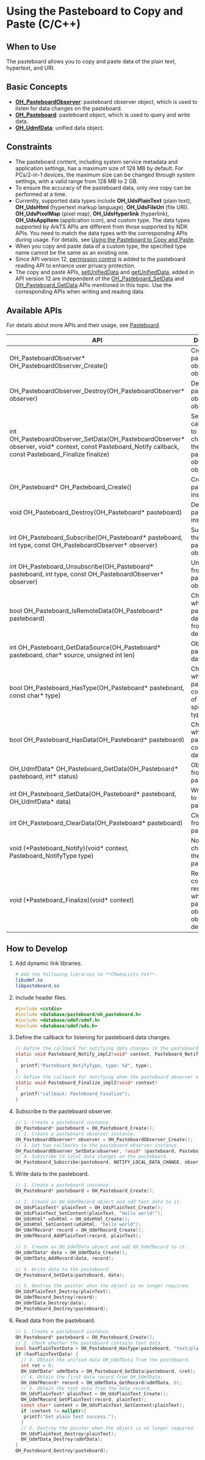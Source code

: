 # Using the Pasteboard to Copy and Paste (C/C++)
<!--Kit: Basic Services Kit-->
<!--Subsystem: MiscServices-->
<!--Owner: @yangxiaodong41-->
<!--Designer: @guo867-->
<!--Tester: @maxiaorong2-->
<!--Adviser: @fang-jinxu-->

## When to Use

The pasteboard allows you to copy and paste data of the plain text, hypertext, and URI.

## Basic Concepts

- [**OH_PasteboardObserver**](../../reference/apis-basic-services-kit/capi-pasteboard-oh-pasteboardobserver.md): pasteboard observer object, which is used to listen for data changes on the pasteboard.
- [**OH_Pasteboard**](../../reference/apis-basic-services-kit/capi-pasteboard-oh-pasteboard.md): pasteboard object, which is used to query and write data.
- [**OH_UdmfData**](../../reference/apis-arkdata/capi-udmf-oh-udmfdata.md): unified data object.

## Constraints

- The pasteboard content, including system service metadata and application settings, has a maximum size of 128 MB by default. For PCs/2-in-1 devices, the maximum size can be changed through system settings, with a valid range from 128 MB to 2 GB.
- To ensure the accuracy of the pasteboard data, only one copy can be performed at a time.
- Currently, supported data types include **OH_UdsPlainText** (plain text), **OH_UdsHtml** (hypertext markup language), **OH_UdsFileUri** (file URI). **OH_UdsPixelMap** (pixel map), **OH_UdsHyperlink** (hyperlink), **OH_UdsAppItem** (application icon), and custom type. The data types supported by ArkTS APIs are different from those supported by NDK APIs. You need to match the data types with the corresponding APIs during usage. For details, see [Using the Pasteboard to Copy and Paste](../pasteboard/use-pasteboard-to-copy-and-paste.md).
- When you copy and paste data of a custom type, the specified type name cannot be the same as an existing one.
- Since API version 12, [permission control](get-pastedata-permission-guidelines.md) is added to the pasteboard reading API to enhance user privacy protection.
- The copy and paste APIs, [setUnifiedData](../../reference/apis-basic-services-kit/js-apis-pasteboard.md#setunifieddata12) and [getUnifiedData](../../reference/apis-basic-services-kit/js-apis-pasteboard.md#getunifieddata12), added in API version 12 are independent of the [OH_Pasteboard_SetData](../../reference/apis-basic-services-kit/capi-oh-pasteboard-h.md#oh_pasteboard_setdata) and [OH_Pasteboard_GetData](../../reference/apis-basic-services-kit/capi-oh-pasteboard-h.md#oh_pasteboard_getdata) APIs mentioned in this topic. Use the corresponding APIs when writing and reading data.

## Available APIs

For details about more APIs and their usage, see [Pasteboard](../../reference/apis-basic-services-kit/capi-pasteboard.md).

| API                                                    | Description                                                   |
| ------------------------------------------------------------ | ------------------------------------------------------- |
| OH_PasteboardObserver* OH_PasteboardObserver_Create()        | Creates a pasteboard observer object.                     |
| OH_PasteboardObserver_Destroy(OH_PasteboardObserver* observer) | Destroys the pasteboard observer object.                         |
| int OH_PasteboardObserver_SetData(OH_PasteboardObserver* observer, void* context, const Pasteboard_Notify callback, const Pasteboard_Finalize finalize) | Sets the callback used to return data changes to the pasteboard observer object. |
| OH_Pasteboard* OH_Pasteboard_Create()                        | Creates a pasteboard instance.                                   |
| void OH_Pasteboard_Destroy(OH_Pasteboard* pasteboard)        | Destroys the pasteboard instance.                                       |
| int OH_Pasteboard_Subscribe(OH_Pasteboard* pasteboard, int type, const OH_PasteboardObserver* observer) | Subscribes to the pasteboard observer.                                 |
| int OH_Pasteboard_Unsubscribe(OH_Pasteboard* pasteboard, int type, const OH_PasteboardObserver* observer) | Unsubscribes from the pasteboard observer.                           |
| bool OH_Pasteboard_IsRemoteData(OH_Pasteboard* pasteboard)   | Checks whether the pasteboard data comes from remote devices.                   |
| int OH_Pasteboard_GetDataSource(OH_Pasteboard* pasteboard, char* source, unsigned int len) | Obtains the pasteboard data source.                             |
| bool OH_Pasteboard_HasType(OH_Pasteboard* pasteboard, const char* type) | Checks whether the pasteboard contains data of the specified type.                     |
| bool OH_Pasteboard_HasData(OH_Pasteboard* pasteboard)        | Checks whether the pasteboard contains data.                               |
| OH_UdmfData* OH_Pasteboard_GetData(OH_Pasteboard* pasteboard, int* status) | Obtains data from the pasteboard.                                   |
| int OH_Pasteboard_SetData(OH_Pasteboard* pasteboard, OH_UdmfData* data) | Writes data to the pasteboard.                                   |
| int OH_Pasteboard_ClearData(OH_Pasteboard* pasteboard)       | Clears data from the pasteboard.                                   |
| void (\*Pasteboard_Notify)(void\* context, Pasteboard_NotifyType type) | Notifies data changes in the pasteboard.                             |
| void (\*Pasteboard_Finalize)(void\* context)                 | Releases context resources when the pasteboard observer object is destroyed.|

## How to Develop

1. Add dynamic link libraries.

   ```CMake
   # Add the following libraries to **CMakeLists.txt**.
   libudmf.so
   libpasteboard.so
   ```

2. Include header files.

   ```c
   #include <cstdio>
   #include <database/pasteboard/oh_pasteboard.h>
   #include <database/udmf/udmf.h>
   #include <database/udmf/uds.h>
   ```

3. Define the callback for listening for pasteboard data changes.

   ```c
   // Define the callback for notifying data changes in the pasteboard.
   static void Pasteboard_Notify_impl2(void* context, Pasteboard_NotifyType type)
   {
     printf("Pasteboard_NotifyType, type: %d", type);
   }
   // Define the callback for notifying when the pasteboard observer object is destroyed.
   static void Pasteboard_Finalize_impl2(void* context)
   {
     printf("callback: Pasteboard_Finalize");
   }
   ```

4. Subscribe to the pasteboard observer.

   ```c
   // 1. Create a pasteboard instance.
   OH_Pasteboard* pasteboard = OH_Pasteboard_Create();
   // 2. Create a pasteboard observer instance.
   OH_PasteboardObserver* observer = OH_PasteboardObserver_Create();
   // 3. Set two callbacks to the pasteboard observer instance.
   OH_PasteboardObserver_SetData(observer, (void* )pasteboard, Pasteboard_Notify_impl2, Pasteboard_Finalize_impl2);
   // 4. Subscribe to local data changes on the pasteboard.
   OH_Pasteboard_Subscribe(pasteboard, NOTIFY_LOCAL_DATA_CHANGE, observer);
   ```

5. Write data to the pasteboard.

   ```c
   // 1. Create a pasteboard instance.
   OH_Pasteboard* pasteboard = OH_Pasteboard_Create();
   
   // 2. Create an OH_UdmfRecord object and add text data to it.
   OH_UdsPlainText* plainText = OH_UdsPlainText_Create();
   OH_UdsPlainText_SetContent(plainText, "Hello world!");
   OH_UdsHtml* udsHtml = OH_UdsHtml_Create();
   OH_UdsHtml_SetContent(udsHtml, "hello world");
   OH_UdmfRecord* record = OH_UdmfRecord_Create();
   OH_UdmfRecord_AddPlainText(record, plainText);
   
   // 3. Create an OH_UdmfData object and add OH_UdmfRecord to it.
   OH_UdmfData* data = OH_UdmfData_Create();
   OH_UdmfData_AddRecord(data, record);
   
   // 4. Write data to the pasteboard.
   OH_Pasteboard_SetData(pasteboard, data);
   
   // 5. Destroy the pointer when the object is no longer required.
   OH_UdsPlainText_Destroy(plainText);
   OH_UdmfRecord_Destroy(record);
   OH_UdmfData_Destroy(data);
   OH_Pasteboard_Destroy(pasteboard);
   ```

6. Read data from the pasteboard.

   ```c
   // 1. Create a pasteboard instance.
   OH_Pasteboard* pasteboard = OH_Pasteboard_Create();
   // 2. Check whether the pasteboard contains text data.
   bool hasPlainTextData = OH_Pasteboard_HasType(pasteboard, "text/plain");
   if (hasPlainTextData) {
     // 3. Obtain the unified data OH_UdmfData from the pasteboard.
     int ret = 0;
     OH_UdmfData* udmfData = OH_Pasteboard_GetData(pasteboard, &ret);
     // 4. Obtain the first data record from OH_UdmfData.
     OH_UdmfRecord* record = OH_UdmfData_GetRecord(udmfData, 0);
     // 5. Obtain the text data from the data record.
     OH_UdsPlainText* plainText = OH_UdsPlainText_Create();
     OH_UdmfRecord_GetPlainText(record, plainText);
     const char* content = OH_UdsPlainText_GetContent(plainText);
     if (content != nullptr){
      printf("Get plain text success.");
     }
     // 5. Destroy the pointer when the object is no longer required.
     OH_UdsPlainText_Destroy(plainText);
     OH_UdmfData_Destroy(udmfData);
   }
   OH_Pasteboard_Destroy(pasteboard);
   ```
